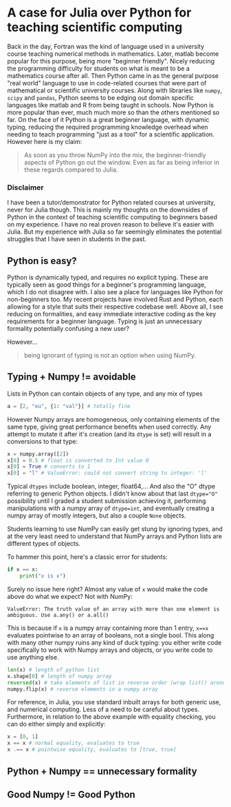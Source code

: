 # A case for Julia over Python for teaching scientific computing

Back in the day, Fortran was the kind of language used in a university course teaching numerical methods in mathematics.
Later, matlab become popular for this purpose, being more "beginner friendly".
Nicely reducing the programming difficulty for students on what is meant to be a mathematics course after all.
Then Python came in as the general purpose "real world" language to use in code-related courses that were part of mathematical or scientific university courses.
Along with libraries like `numpy`, `scipy` and `pandas`, Python seems to be edging out domain specific languages like matlab and R from being taught in schools.
Now Python is more popular than ever, much much more so than the others mentioned so far.
On the face of it Python is a great beginner language, with dynamic typing, reducing the required programming knowledge overhead when needing to teach programming "just as a tool" for a scientific application.
However here is my claim:

> As soon as you throw NumPy into the mix, the beginner-friendly aspects of Python go out the window.
> Even as far as being inferior in these regards compared to Julia.

### Disclaimer

I have been a tutor/demonstrator for Python related courses at university, never for Julia though.
This is mainly my thoughts on the downsides of Python in the context of teaching scientific computing to beginners based on my experience.
I have no real proven reason to believe it's easier with Julia.
But my experience with Julia so far seemingly eliminates the potential struggles that I have seen in students in the past.

## Python is easy?

Python is dynamically typed, and requires no explicit typing.
These are typically seen as good things for a beginner's programming language,
which I do not disagree with.
I also see a place for languages like Python for non-beginners too.
My recent projects have involved Rust and Python, each allowing for a style that suits their respective codebase well.
Above all, I see reducing on formalities, and easy immediate interactive coding
as the key requirements for a beginner language.
Typing is just an unnecessary formality potentially confusing a new user?

However...

> being ignorant of typing is not an option when using NumPy.

## Typing + Numpy != avoidable

Lists in Python can contain objects of any type, and any mix of types

```python
a = [2, "eu", {1: "val"}] # totally fine
```

However Numpy arrays are homogeneous, only containing elements of the same type, giving great performance benefits when used correctly.
Any attempt to mutate it after it's creation (and its `dtype` is set) will result in a conversions to that type:

```python
x = numpy.array([2])
x[0] = 0.5 # float is converted to Int value 0
x[0] = True # converts to 1
x[0] = "l" # ValueError: could not convert string to integer: 'l'
```

Typical `dtypes` include boolean, integer, float64,... And also the "O" dtype referring to generic Python objects.
I didn't know about that last `dtype="O"` possibility until I graded a student submission achieving it, performing manipulations with a numpy array of `dtype=int`, and eventually creating a numpy array of mostly integers, but also a couple `None` objects.

Students learning to use NumPy can easily get stung by ignoring types, and at the very least need to understand that NumPy arrays and Python lists are different types of objects.

To hammer this point, here's a classic error for students:

```python
if x == x:
    print("x is x")
```

Surely no issue here right? Almost any value of `x` would make the code above
do what we expect? Not with NumPy:

```
ValueError: The truth value of an array with more than one element is ambiguous. Use a.any() or a.all()
```

This is because if `x` is a numpy array containing more than 1 entry, `x==x` evaluates pointwise to an array of booleans, not a single bool.
This along with many other numpy ruins any kind of duck typing: you either write code specifically to work with Numpy arrays and objects, or you write code to use anything else.

```python
len(x) # length of python list
x.shape[0] # length of numpy array
reversed(x) # take elements of list in reverse order (wrap list() aronud to get a list)
numpy.flip(x) # reverse elements in a numpy array
```

For reference, in Julia, you use standard inbuilt arrays for both generic use, and numerical computing. Less of a need to be careful about types.
Furthermore, in relation to the above example with equality checking, you can do either simply and explicitly:

```julia
x = [0, 1]
x == x # normal equality, evaluates to true
x .== x # pointwise equality, evaluates to [true, true]
```


## Python + Numpy == unnecessary formality

## Good Numpy != Good Python
